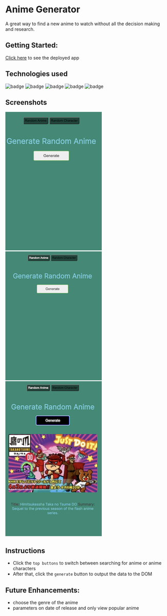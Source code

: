# Anime Generator
A great way to find a new anime to watch without all the decision making and research.

## Getting Started:
 [ Click here](https://anime-generator-app.netlify.app/) to see the deployed app
 
## Technologies used
<img src="https://img.shields.io/badge/JavaScript-000000?style=for-the-badge&logo=javascript&logoColor=90a4fc" alt="badge"/> <img src="https://img.shields.io/badge/jQuery-000000?style=for-the-badge&logo=jquery&logoColor=90a4fc" alt="badge"/> <img src="https://img.shields.io/badge/HTML-000000?style=for-the-badge&logo=html5&logoColor=90a4fc" alt="badge"/> <img src="https://img.shields.io/badge/Google Fonts-000000?style=for-the-badge&logo=Google%20Fonts&logoColor=90a4fc" alt="badge"/> <img src="https://img.shields.io/badge/Kitsu API-000000?style=for-the-badge" alt="badge"/>

 ## Screenshots 

![screenshot](/images/Screenshot%202022-12-08%20at%201.01.05%20AM.png)
![screenshot](/images/Screenshot%202022-12-08%20at%201.01.23%20AM.png)
![screenshot](/images/Screenshot%202022-12-08%20at%201.01.53%20AM.png)
    
 ## Instructions
 - Click the `top buttons` to switch between searching for anime or anime characters
 - After that, click the `generate` button to output the data to the DOM


 ## Future Enhancements: 
 - choose the genre of the anime
 - parameters on date of release and only view popular anime
 
